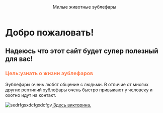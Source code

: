 <header>
Милые животные эублефары

</header>

<html lang="ru">
<head>
    <meta charset="UTF-8">
    <meta name="viewpoint"
content="width=device-widht,initial-scale=1/0">
    <link rel="icon" href="https://cf2.ppt-online.org/files2/slide/i/IYDF40A7dNBaE3phoSsQxt5gO2eyZiPLVTnWqjfkG/slide-10.jpg" type="image/png">
 
</head>
<body>
<h1>Добро пожаловать!</h1>
<h2>Надеюсь что этот сайт будет супер полезный для вас!</h2>
<h3 style="color: coral;">Цель:узнать о жизни эублефаров</h3>
<p>Эублефары очень любят общение с людьми. В отличие от многих других рептилий эублефары очень быстро привыкают у человеку и охотно идут на контакт.</p>
<img src="https://fs.znanio.ru/d5af0e/ff/0d/f94102f15eb4386c241ed55999306979c7.jpg" alt="sedrfgsxdcfgxdcfgv"
<li><a href="https://forms.gle/Vh7q8cyS4YHsCePJ9"> Здесь викторина.</a></li>
</body>
</html>
